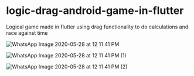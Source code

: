 # logic-drag-android-game-in-flutter
Logical game made in flutter using drag functionality to do calculations and race against time

![WhatsApp Image 2020-05-28 at 12 11 41 PM](https://user-images.githubusercontent.com/35618554/83173848-1ba26480-a0df-11ea-8529-88a24956b460.jpeg)

![WhatsApp Image 2020-05-28 at 12 11 41 PM (1)](https://user-images.githubusercontent.com/35618554/83173843-1a713780-a0df-11ea-97ec-d3a7484953df.jpeg)

![WhatsApp Image 2020-05-28 at 12 11 41 PM (2)](https://user-images.githubusercontent.com/35618554/83173849-1c3afb00-a0df-11ea-92e7-4148c34e5842.jpeg)

